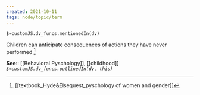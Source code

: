 ```yaml
---
created: 2021-10-11
tags: node/topic/term
---
```

`$=customJS.dv_funcs.mentionedIn(dv)`


Children can anticipate consequences of actions they have never performed [^1] 

**See**:: [[Behavioral Pyschology]], [[childhood]]
*`$=customJS.dv_funcs.outlinedIn(dv, this)`*

[^1]: [[textbook_Hyde&Elsequest_pyschology of women and gender]]
